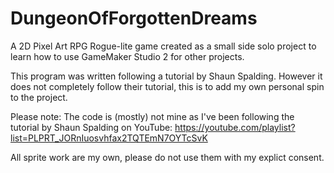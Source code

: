 # DungeonOfForgottenDreams

A 2D Pixel Art RPG Rogue-lite game created as a small side solo project to learn how to use GameMaker Studio 2 for other projects.

This program was written following a tutorial by Shaun Spalding. However it does not completely follow their tutorial, this is to add my own personal spin to the project.

Please note: The code is (mostly) not mine as I've been following the tutorial by Shaun Spalding on YouTube: https://youtube.com/playlist?list=PLPRT_JORnIuosvhfax2TQTEmN7OYTcSvK

All sprite work are my own, please do not use them with my explict consent.
